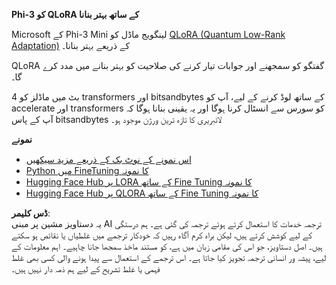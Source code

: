**Phi-3 کو QLoRA کے ساتھ بہتر بنانا**

Microsoft کے Phi-3 Mini لینگویج ماڈل کو [QLoRA (Quantum Low-Rank Adaptation)](https://github.com/artidoro/qlora) کے ذریعے بہتر بنانا۔

QLoRA گفتگو کو سمجھنے اور جوابات تیار کرنے کی صلاحیت کو بہتر بنانے میں مدد کرے گا۔

4 بٹ میں ماڈلز کو transformers اور bitsandbytes کے ساتھ لوڈ کرنے کے لیے، آپ کو accelerate اور transformers کو سورس سے انسٹال کرنا ہوگا اور یہ یقینی بنانا ہوگا کہ آپ کے پاس bitsandbytes لائبریری کا تازہ ترین ورژن موجود ہو۔

**نمونے**
- [اس نمونے کے نوٹ بک کے ذریعے مزید سیکھیں](../../../../code/03.Finetuning/Phi_3_Inference_Finetuning.ipynb)
- [Python میں FineTuning کا نمونہ](../../../../code/03.Finetuning/FineTrainingScript.py)
- [Hugging Face Hub پر LORA کے ساتھ Fine Tuning کا نمونہ](../../../../code/03.Finetuning/Phi-3-finetune-lora-python.ipynb)
- [Hugging Face Hub پر QLORA کے ساتھ Fine Tuning کا نمونہ](../../../../code/03.Finetuning/Phi-3-finetune-qlora-python.ipynb)

**ڈس کلیمر**:  
یہ دستاویز مشین پر مبنی AI ترجمہ خدمات کا استعمال کرتے ہوئے ترجمہ کی گئی ہے۔ ہم درستگی کے لیے کوشش کرتے ہیں، لیکن براہ کرم آگاہ رہیں کہ خودکار ترجمے میں غلطیاں یا نقائص ہو سکتے ہیں۔ اصل دستاویز، جو اس کی مقامی زبان میں ہے، کو مستند ماخذ سمجھا جانا چاہیے۔ اہم معلومات کے لیے، پیشہ ور انسانی ترجمہ تجویز کیا جاتا ہے۔ اس ترجمے کے استعمال سے پیدا ہونے والی کسی بھی غلط فہمی یا غلط تشریح کے لیے ہم ذمہ دار نہیں ہیں۔